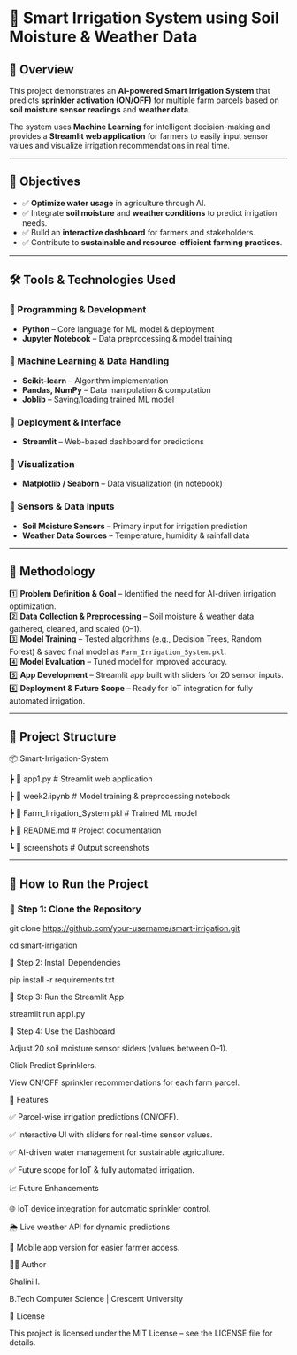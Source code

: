 # 🌱 Smart Irrigation System using Soil Moisture & Weather Data  

## 📌 Overview  
This project demonstrates an **AI-powered Smart Irrigation System** that predicts **sprinkler activation (ON/OFF)** for multiple farm parcels based on **soil moisture sensor readings** and **weather data**.  

The system uses **Machine Learning** for intelligent decision-making and provides a **Streamlit web application** for farmers to easily input sensor values and visualize irrigation recommendations in real time.

---

## 🎯 Objectives  
- ✅ **Optimize water usage** in agriculture through AI.  
- ✅ Integrate **soil moisture** and **weather conditions** to predict irrigation needs.  
- ✅ Build an **interactive dashboard** for farmers and stakeholders.  
- ✅ Contribute to **sustainable and resource-efficient farming practices**.

---

## 🛠 Tools & Technologies Used  
### 🔹 Programming & Development  
- **Python** – Core language for ML model & deployment  
- **Jupyter Notebook** – Data preprocessing & model training  

### 🔹 Machine Learning & Data Handling  
- **Scikit-learn** – Algorithm implementation  
- **Pandas, NumPy** – Data manipulation & computation  
- **Joblib** – Saving/loading trained ML model  

### 🔹 Deployment & Interface  
- **Streamlit** – Web-based dashboard for predictions  

### 🔹 Visualization  
- **Matplotlib / Seaborn** – Data visualization (in notebook)  

### 🔹 Sensors & Data Inputs  
- **Soil Moisture Sensors** – Primary input for irrigation prediction  
- **Weather Data Sources** – Temperature, humidity & rainfall data

---

## 🔬 Methodology  

1️⃣ **Problem Definition & Goal** – Identified the need for AI-driven irrigation optimization.  
2️⃣ **Data Collection & Preprocessing** – Soil moisture & weather data gathered, cleaned, and scaled (0–1).  
3️⃣ **Model Training** – Tested algorithms (e.g., Decision Trees, Random Forest) & saved final model as `Farm_Irrigation_System.pkl`.  
4️⃣ **Model Evaluation** – Tuned model for improved accuracy.  
5️⃣ **App Development** – Streamlit app built with sliders for 20 sensor inputs.  
6️⃣ **Deployment & Future Scope** – Ready for IoT integration for fully automated irrigation.

---

## 📂 Project Structure  

📦 Smart-Irrigation-System

┣ 📜 app1.py # Streamlit web application

┣ 📜 week2.ipynb # Model training & preprocessing notebook

┣ 📜 Farm_Irrigation_System.pkl # Trained ML model

┣ 📜 README.md # Project documentation

┗ 📂 screenshots # Output screenshots



---

## 🚀 How to Run the Project  

### 🔧 **Step 1: Clone the Repository**

git clone https://github.com/your-username/smart-irrigation.git

cd smart-irrigation

🔧 Step 2: Install Dependencies

pip install -r requirements.txt

🔧 Step 3: Run the Streamlit App

streamlit run app1.py

🔧 Step 4: Use the Dashboard

Adjust 20 soil moisture sensor sliders (values between 0–1).

Click Predict Sprinklers.

View ON/OFF sprinkler recommendations for each farm parcel.



🌟 Features

✅ Parcel-wise irrigation predictions (ON/OFF).

✅ Interactive UI with sliders for real-time sensor values.

✅ AI-driven water management for sustainable agriculture.

✅ Future scope for IoT & fully automated irrigation.

📈 Future Enhancements

🌐 IoT device integration for automatic sprinkler control.

🌦 Live weather API for dynamic predictions.

📱 Mobile app version for easier farmer access.

👩‍💻 Author

Shalini I.

B.Tech Computer Science | Crescent University

📜 License

This project is licensed under the MIT License – see the LICENSE file for details.
